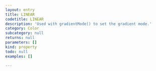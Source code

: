 ```yaml
---
layout: entry
title: LINEAR
codetitle: LINEAR
description: 'Used with gradientMode() to set the gradient mode.'
category: Color
subcategory: null
returns: null
parameters: []
kind: property
todo: null
examples: []

---
```

